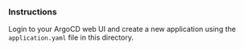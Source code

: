 ### Instructions

Login to your ArgoCD web UI and create a new application using the `application.yaml` file in this directory.
